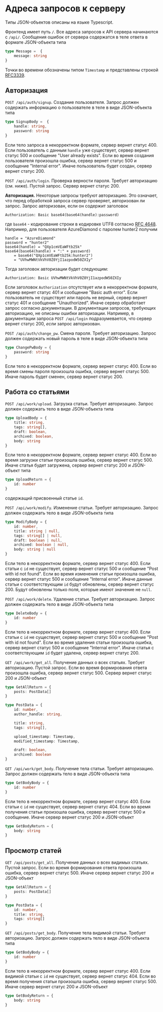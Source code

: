 # Адреса запросов к серверу

Типы JSON-объектов описаны на языке Typescript.

Фронтенд имеет путь `/`. Все адреса запросов к API сервера начинаются с
`/api/`. Сообщения ошибок от сервера содержатся в теле ответа в формате
JSON-объекта типа
```typescript
type Message =  {
    message: string
}
```

Точки во времени обозначены типом `Timestamp` и представлены строкой
[RFC3339](https://www.rfc-editor.org/rfc/rfc3339).

## Авторизация

`POST /api/auth/signup`. Создание пользователя. Запрос должен содержать информацию о
пользователе в теле в виде JSON-объекта типа
```typescript
type SignupBody =  {
    handle: string,
    password: string
}
```
Если тело запроса в некорректном формате, сервер вернет статус 400. Если
пользователь с данным `handle` уже существует, сервер вернет статус 500 и
сообщение "User already exists". Если во время создания пользователя произошла
ошибка, сервер вернет статус 500 и сообщение "Internal error". Иначе
пользователь будет создан, сервер вернет статус 200.

`POST /api/auth/login`. Проверка верности пароля. Требует авторизацию (см. ниже).
Пустой запрос. Сервер вернет статус 200.

**Авторизация.** Некоторые запросы требуют авторизацию. Это означает, что перед
обработкой запроса сервер проверяет, авторизован ли запрос. Запрос авторизован,
если он содержит заголовок
```
Authorization: Basic base64(base64(handle):password)
```
где `base64` - кодирование строки в кодировке UTF8 согласно
[RFC 4648](https://www.rfc-editor.org/rfc/rfc4648). Например, для пользователя
AzureDiamond с паролем hunter2 получим
```
handle = "AzureDiamond"
password = "hunter2"
base64(handle) = "QXp1cmVEaWFtb25k"
base64(base64(handle) + ":" + password)
    = base64("QXp1cmVEaWFtb25k:hunter2")
    = "UVhwMWNtVkVhV0Z0YjI1azpodW50ZXIy"
```
Тогда заголовок авторизации будет следующим:
```
Authorization: Basic UVhwMWNtVkVhV0Z0YjI1azpodW50ZXIy
```
Если заголовок `Authorization` отсутствует или в некорректном формате, сервер
вернет статус 401 и сообщение "Basic auth error". Если пользователь не
существует или пароль не верный, сервер вернет статус 401 и сообщение
"Unauthorized". Иначе сервер обработает запрос согласно документации. В
документации запросов, требующих авторизацию, не описаны ошибки авторизации.
Например, в документации запроса `POST /api/login` подразумевается, что сервер
вернет статус 200, *если* запрос авторизован.

`POST /api/auth/change_pw`. Смена пароля. Требует авторизацию. Запрос должен
содержать новый пароль в теле в виде JSON-объекта типа
```typescript
type ChangePwBody = {
    password: string
}
```
Если тело в некорректном формате, сервер вернет статус 400. Если во время
смены пароля произошла ошибка, сервер вернет статус 500. Иначе пароль будет
сменен, сервер вернет статус 200.

## Работа со статьями

`POST /api/work/upload`. Загрузка статьи. Требует авторизацию. Запрос должен
содержать тело в виде JSON-объекта типа
```typescript
type UploadBody = {
    title: string,
    tags: string[],
    draft: boolean,
    archived: boolean,
    body: string
}
```
Если тело в некорректном формате, сервер вернет статус 400. Если во время
загрузки статьи произошла ошибка, сервер вернет статус 500. Иначе статья будет
загружена, сервер вернет статус 200 и JSON-объект типа
```typescript
type UploadReturn = {
    id: number
}
```
содержащий присвоенный статье `id`.

`POST /api/work/modify`. Изменение статьи. Требует авторизацию. Запрос должен
содержать тело в виде JSON-объекта типа
```typescript
type ModifyBody = {
    id: number,
    title: string | null,
    tags: string[] | null,
    draft: boolean | null,
    archived: boolean | null,
    body: string | null
}
```
Если тело в некорректном формате, сервер вернет статус 400. Если статьи с `id`
не существует, сервер вернет статус 500 и сообщение "Post with id not found".
Если во время изменения статьи произошла ошибка, сервер вернет статус 500 и
сообщение "Internal error". Иначе данные статьи с соответствующим `id` будут
обновлены, сервер вернет статус 200. Будут обновлены только поля, которые имеют
значение не `null`.

`POST /api/work/delete`. Удаление статьи. Требует авторизацию. Запрос должен
содержать тело в виде JSON-объекта типа
```typescript
type DeleteBody = {
    id: number
}
```
Если тело в некорректном формате, сервер вернет статус 400. Если статьи с `id`
не существует, сервер вернет статус 500 и сообщение "Post with id not found".
Если во время удаления статьи произошла ошибка, сервер вернет статус 500 и
сообщение "Internal error". Иначе статья с соответствующим `id` будет удалена,
сервер вернет статус 200.

`GET /api/work/get_all`. Получение данных о всех статьях. Требует авторизацию.
Пустой запрос. Если во время формирования ответа произошла ошибка, сервер
вернет статус 500. Сервер вернет статус 200 и JSON-объект
```typescript
type GetAllReturn = {
    posts: PostData[]
}

type PostData = {
    id: number,
    author_handle: string,

    title: string,
    tags: string[],

    upload_timestamp: Timestamp,
    modified_timestamp: Timestamp,

    draft: boolean,
    archived: boolean
}
```

`GET /api/work/get_body`. Получение тела статьи. Требует авторизацию. Запрос
должен содержать тело в виде JSON-объекта типа
```typescript
type GetBodyBody = {
    id: number
}
```
Если тело в некорректном формате, сервер вернет статус 400. Если статьи с `id`
не существует, сервер вернет статус 404. Если во время получения статьи
произошла ошибка, сервер вернет статус 500 и сообщение. Иначе сервер вернет
статус 200 и JSON-объект
```typescript
type GetBodyReturn = {
    body: string
}
```

## Просмотр статей

`GET /api/posts/get_all`. Получение данных о всех видимых статьях. Пустой
запрос. Если во время формирования ответа произошла ошибка, сервер вернет
статус 500. Иначе сервер вернет статус 200 и JSON-объект
```typescript
type GetAllReturn = {
    posts: PostData[]
}

type PostData = {
    id: number,
    title: string,
    tags: string[]
}
```

`GET /api/posts/get_body`. Получение тела видимой статьи. Требует авторизацию.
Запрос должен содержать тело в виде JSON-объекта типа
```typescript
type GetBodyBody = {
    id: number
}
```
Если тело в некорректном формате, сервер вернет статус 400. Если видимой статьи
с `id` не существует, сервер вернет статус 404. Если во время получения статьи
произошла ошибка, сервер вернет статус 500. Иначе сервер вернет статус 200 и
JSON-объект
```typescript
type GetBodyReturn = {
    body: string
}
```
